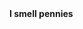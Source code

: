 <!DOCTYPE html>
<html>
  <head>
    <div><b>I smell pennies</b></div>
  </head>
  
  <body>
    
   </body>
</html>
